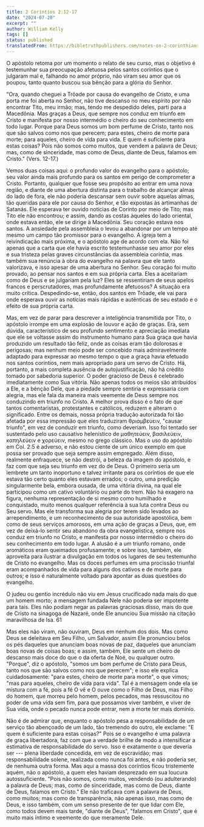 ```yaml
---
title: 2 Coríntios 2:12-17
date: "2024-07-20"
excerpt: ""
author: William Kelly
tags: []
status: published
translatedFrom: https://bibletruthpublishers.com/notes-on-2-corinthians-2-12-17/william-kelly-wk/w-kelly/lac155719-lub-16163-5
---
```


O apóstolo retoma por um momento o relato de seu curso, mas o objetivo é
testemunhar sua preocupação afetuosa pelos santos coríntios que o
julgaram mal e, falhando no amor próprio, não viram seu amor que os
poupou, tanto quanto buscou sua bênção para a glória do Senhor.

"Ora, quando cheguei a Trôade por causa do evangelho de Cristo, e uma
porta me foi aberta no Senhor, não tive descanso no meu espírito por não
encontrar Tito, meu irmão; mas, tendo me despedido deles, parti para a
Macedônia. Mas graças a Deus, que sempre nos conduz em triunfo em Cristo
e manifesta por nosso intermédio o cheiro do seu conhecimento em todo
lugar. Porque para Deus somos um bom perfume de Cristo, tanto nos que
são salvos como nos que perecem; para estes, cheiro de morte para morte;
para aqueles, cheiro de vida para vida. E quem é suficiente para estas
coisas? Pois não somos como muitos, que vendem a palavra de Deus; mas,
como de sinceridade, mas como de Deus, diante de Deus, falamos em
Cristo." (Vers. 12-17.)

Vemos duas coisas aqui: o profundo valor do evangelho para o apóstolo;
seu valor ainda mais profundo para os santos em perigo de comprometer a
Cristo. Portanto, qualquer que fosse seu propósito ao entrar em uma nova
região, e diante de uma abertura distinta para o trabalho de alcançar
almas do lado de fora, ele não poderia descansar sem ouvir sobre aquelas
almas, tão queridas para ele por causa do Senhor, e tão expostas às
artimanhas de Satanás. Ele esperava ter ouvido notícias de Corinto por
meio de Tito; mas Tito ele não encontrou; e assim, dando as costas
àqueles do lado oriental, onde estava então, ele se dirige à Macedônia.
Seu coração estava nos santos. A ansiedade pela assembleia o levou a
abandonar por um tempo até mesmo um campo tão promissor para o
evangelho. A igreja tem a reivindicação mais próxima, e o apóstolo age
de acordo com ela. Não foi apenas que a carta que ele havia escrito
testemunhasse seu amor por eles e sua tristeza pelas graves
circunstâncias da assembleia coríntia, mas também sua renúncia à obra do
evangelho na palavra que ele tanto valorizava, e isso apesar de uma
abertura no Senhor. Seu coração foi muito provado, ao pensar nos santos
e em sua própria carta. Eles a aceitariam como de Deus e se julgariam
pela luz? Eles se ressentiriam de seus apelos francos e perscrutadores,
mas profundamente afetuosos? A situação era muito crítica.
Despedindo-se, então, dos santos em Trôade, ele vai para onde esperava
ouvir as notícias mais rápidas e autênticas de seu estado e o efeito de
sua própria carta.

Mas, em vez de parar para descrever a inteligência transmitida por Tito,
o apóstolo irrompe em uma explosão de louvor e ação de graças. Era, sem
dúvida, característico de seu profundo sentimento e apreciação imediata
que ele se voltasse assim do instrumento humano para Sua graça que havia
produzido um resultado tão feliz, onde as coisas eram tão dolorosas e
perigosas; mas nenhum meio pode ser concebido mais admiravelmente
adaptado para expressar ao mesmo tempo o que a graça havia efetuado nos
santos coríntios, nem mais apropriado para um servo de Cristo. Há,
portanto, a mais completa ausência de autojustificação, não há crédito
tomado por sabedoria superior. O poder gracioso de Deus é celebrado
imediatamente como Sua vitória. Não apenas todos os meios são atribuídos
a Ele, e a bênção Dele, que a piedade sempre sentiria e expressaria com
alegria, mas ele fala da maneira mais veemente de Deus sempre nos
conduzindo em triunfo no Cristo. A melhor prova disso é o fato de que
tantos comentaristas, protestantes e católicos, reduzem e alteram o
significado. Entre os demais, nossa própria tradução autorizada foi tão
afetada por essa impressão que eles traduziram θριαμβεύειν, "causar
triunfo", em vez de conduzir em triunfo, como deveriam. Isso foi tentado
ser sustentado pelo uso causativo helenístico de μαθητεύειν, βασιλεύειν,
καπηλεύειν e χορεύειν, mesmo no grego clássico. Mas o uso do apóstolo em
Col. 2:5 é adverso, e não estou ciente de um único exemplo em que possa
ser provado que seja sempre assim empregado. Além disso, realmente
enfraquece, se não destrói, a beleza da imagem do apóstolo, e faz com
que seja seu triunfo em vez do de Deus. O primeiro seria um lembrete um
tanto inoportuno e talvez irritante para os coríntios de que ele estava
tão certo quanto eles estavam errados; o outro, uma predição
singularmente bela, embora ousada, de uma vitória divina, na qual ele
participou como um cativo voluntário ou parte do trem. Não há exagero na
figura, nenhuma representação de si mesmo como humilhado e conquistado,
muito menos qualquer referência à sua luta contra Deus ou Seu servo. Mas
ele transforma sua alegria por terem sido levados ao arrependimento, e
um reconhecimento de sua autoridade apostólica, bem como de seus
serviços amorosos, em uma ação de graças a Deus, que, em vez de deixá-lo
sentir seu abandono da obra evangelística, sempre nos conduz em triunfo
no Cristo, e manifesta por nosso intermédio o cheiro do seu conhecimento
em todo lugar. A alusão é a um triunfo romano, onde aromáticos eram
queimados profusamente; e sobre isso, também, ele aproveita para
ilustrar a divulgação em todos os lugares de seu testemunho de Cristo no
evangelho. Mas os doces perfumes em uma procissão triunfal eram
acompanhados de vida para alguns dos cativos e de morte para outros; e
isso é naturalmente voltado para apontar as duas questões do evangelho.

O judeu ou gentio incrédulo não viu em Jesus crucificado nada mais do
que um homem morto; a mensagem fundada Nele não poderia ser impotente
para tais. Eles não podiam negar as palavras graciosas disso, mais do
que de Cristo na sinagoga de Nazaré, onde Ele anunciou Sua missão na
citação maravilhosa de Isa. 61

Mas eles não viram, não ouviram, Deus em nenhum dos dois. Mas como Deus
se deleitava em Seu Filho, um Salvador, assim Ele pronunciou belos os
pés daqueles que anunciam boas novas de paz, daqueles que anunciam boas
novas de coisas boas; e assim, também, Ele sente um cheiro de descanso
mais doce do que o da oferta de Noé, ou qualquer outro. "Porque", diz o
apóstolo, "somos um bom perfume de Cristo para Deus, tanto nos que são
salvos como nos que perecem"; e isso ele explica cuidadosamente: "para
estes, cheiro de morte para morte", o que vimos; "mas para aqueles,
cheiro de vida para vida". Tal é a mensagem onde ela se mistura com a
fé, pois a fé O vê e O ouve como o Filho de Deus, mas Filho do homem,
que morreu pelo homem, pelos pecados, mas ressuscitou no poder de uma
vida sem fim, para que possamos viver também, e viver de Sua vida, onde
o pecado nunca pode entrar, nem a morte ter mais domínio.

Não é de admirar que, enquanto o apóstolo pesa a responsabilidade de um
serviço tão abençoado de um lado, tão tremendo do outro, ele exclame: "E
quem é suficiente para estas coisas?" Pois se o evangelho é uma palavra
de graça libertadora, faz com que a verdade brilhe de modo a
intensificar a estimativa de responsabilidade do servo. Isso é
exatamente o que deveria ser --- plena liberdade concedida, em vez de
escravidão; mas responsabilidade solene, realizada como nunca foi antes,
e não poderia ser, de nenhuma outra forma. Mas aqui a massa dos
coríntios ficou tristemente aquém, não o apóstolo, a quem eles haviam
desprezado em sua loucura autossuficiente. "Pois não somos, como muitos,
vendendo (ou adulterando) a palavra de Deus; mas, como de sinceridade,
mas como de Deus, diante de Deus, falamos em Cristo." Ele não traficava
com a palavra de Deus, como muitos; mas como de transparência, não
apenas isso, mas como de Deus, e isso também, com um senso presente de
ter que lidar com Ele, como todos devem mais tarde, "diante de Deus",
"falamos em Cristo", que é muito mais íntimo e veemente do que meramente
Dele.
